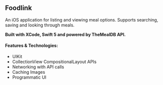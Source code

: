 ## Foodlink

An iOS application for listing and viewing meal options. Supports searching, saving and looking through meals. 

**Built with XCode, Swift 5 and powered by TheMealDB API.**

#### Features & Technologies: 
* UIKit 
* CollectionView CompositionalLayout APIs
* Networking with API calls
* Caching Images 
* Programmatic UI

